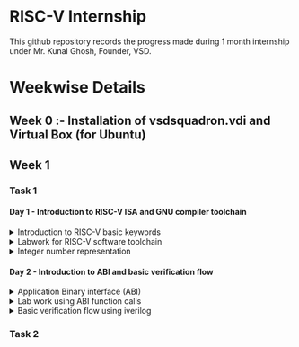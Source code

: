 
# RISC-V Internship

This github repository records the progress made during 1 month internship under Mr. Kunal Ghosh, Founder, VSD.

# Weekwise Details

## Week 0 :- Installation of vsdsquadron.vdi and Virtual Box (for Ubuntu)

## Week 1

### Task 1

#### Day 1 - Introduction to RISC-V ISA and GNU compiler toolchain
<details>
  <summary>Introduction to RISC-V basic keywords</summary>
![Compilation of C Program](https://github.com/kushaanbhat/somaiya-riscv/assets/109136280/5f315d13-dcc5-442b-a91f-49a4c08a61d7)


</details>

<details>
  <summary>Labwork for RISC-V software toolchain</summary>

</details>

<details>
  <summary>Integer number representation</summary>

</details>

#### Day 2 - Introduction to ABI and basic verification flow
<details>
  <summary>Application Binary interface (ABI)</summary>

</details>

<details>
  <summary>Lab work using ABI function calls</summary>

</details>

<details>
  <summary>Basic verification flow using iverilog</summary>

</details>

### Task 2
